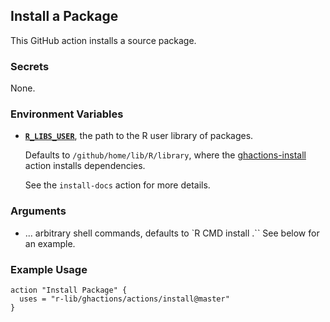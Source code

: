 ## Install a Package

This GitHub action installs a source package.


### Secrets

None.


### Environment Variables

- [**`R_LIBS_USER`**](https://stat.ethz.ch/R-manual/R-devel/library/base/html/libPaths.html), the path to the R user library of packages.

    Defaults to `/github/home/lib/R/library`, where the [ghactions-install](https://github.com/maxheld83/ghactions-install-deps) action installs dependencies.
    <!-- todo add link -->
    See the `install-docs` action for more details.


### Arguments

- ... arbitrary shell commands, defaults to `R CMD install .``
    See below for an example.


### Example Usage

```
action "Install Package" {
  uses = "r-lib/ghactions/actions/install@master"
}
```
